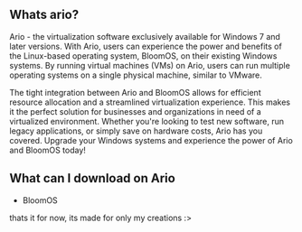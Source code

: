 ## Whats ario?

Ario - the virtualization software exclusively available for Windows 7 and later versions. With Ario, users can experience the power and benefits of the Linux-based operating system, BloomOS, on their existing Windows systems. By running virtual machines (VMs) on Ario, users can run multiple operating systems on a single physical machine, similar to VMware.

The tight integration between Ario and BloomOS allows for efficient resource allocation and a streamlined virtualization experience. This makes it the perfect solution for businesses and organizations in need of a virtualized environment. Whether you're looking to test new software, run legacy applications, or simply save on hardware costs, Ario has you covered. Upgrade your Windows systems and experience the power of Ario and BloomOS today!

## What can I download on Ario

- BloomOS

thats it for now, its made for only my creations :>
